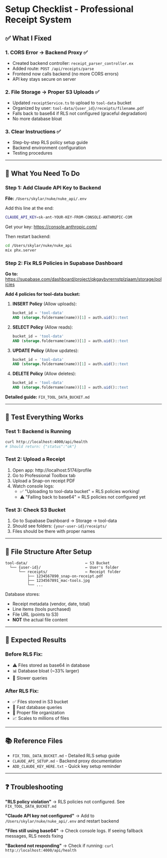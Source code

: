 # Setup Checklist - Professional Receipt System

## ✅ What I Fixed

### 1. CORS Error → Backend Proxy ✅
- Created backend controller: `receipt_parser_controller.ex`
- Added route: `POST /api/receipts/parse`
- Frontend now calls backend (no more CORS errors)
- API key stays secure on server

### 2. File Storage → Proper S3 Uploads ✅
- Updated `receiptService.ts` to upload to `tool-data` bucket
- Organized by user: `tool-data/{user_id}/receipts/filename.pdf`
- Falls back to base64 if RLS not configured (graceful degradation)
- No more database bloat

### 3. Clear Instructions ✅
- Step-by-step RLS policy setup guide
- Backend environment configuration
- Testing procedures

---

## 🔧 What You Need To Do

### Step 1: Add Claude API Key to Backend

**File:** `/Users/skylar/nuke/nuke_api/.env`

Add this line at the end:

```bash
CLAUDE_API_KEY=sk-ant-YOUR-KEY-FROM-CONSOLE-ANTHROPIC-COM
```

Get your key: https://console.anthropic.com/

Then restart backend:
```bash
cd /Users/skylar/nuke/nuke_api
mix phx.server
```

### Step 2: Fix RLS Policies in Supabase Dashboard

**Go to:** https://supabase.com/dashboard/project/qkgaybvrernstplzjaam/storage/policies

**Add 4 policies for tool-data bucket:**

1. **INSERT Policy** (Allow uploads):
   ```sql
   bucket_id = 'tool-data' 
   AND (storage.foldername(name))[1] = auth.uid()::text
   ```

2. **SELECT Policy** (Allow reads):
   ```sql
   bucket_id = 'tool-data' 
   AND (storage.foldername(name))[1] = auth.uid()::text
   ```

3. **UPDATE Policy** (Allow updates):
   ```sql
   bucket_id = 'tool-data' 
   AND (storage.foldername(name))[1] = auth.uid()::text
   ```

4. **DELETE Policy** (Allow deletes):
   ```sql
   bucket_id = 'tool-data' 
   AND (storage.foldername(name))[1] = auth.uid()::text
   ```

**Detailed guide:** `FIX_TOOL_DATA_BUCKET.md`

---

## 🧪 Test Everything Works

### Test 1: Backend is Running
```bash
curl http://localhost:4000/api/health
# Should return: {"status":"ok"}
```

### Test 2: Upload a Receipt
1. Open app: http://localhost:5174/profile
2. Go to Professional Toolbox tab
3. Upload a Snap-on receipt PDF
4. Watch console logs:
   - ✅ "Uploading to tool-data bucket" = RLS policies working!
   - ⚠️ "Falling back to base64" = RLS policies not configured yet

### Test 3: Check S3 Bucket
1. Go to Supabase Dashboard → Storage → tool-data
2. Should see folders: `{your-user-id}/receipts/`
3. Files should be there with proper names

---

## 📁 File Structure After Setup

```
tool-data/                          ← S3 Bucket
  └── {user-id}/                    ← User's folder
      └── receipts/                 ← Receipt folder
          ├── 1234567890_snap-on-receipt.pdf
          ├── 1234567891_mac-tools.jpg
          └── ...
```

Database stores:
- Receipt metadata (vendor, date, total)
- Line items (tools purchased)
- File URL (points to S3)
- **NOT** the actual file content

---

## 🎯 Expected Results

### Before RLS Fix:
- ⚠️ Files stored as base64 in database
- 📊 Database bloat (~33% larger)
- 🐌 Slower queries

### After RLS Fix:
- ✅ Files stored in S3 bucket
- 🚀 Fast database queries
- 💾 Proper file organization
- 📈 Scales to millions of files

---

## 📚 Reference Files

- `FIX_TOOL_DATA_BUCKET.md` - Detailed RLS setup guide
- `CLAUDE_API_SETUP.md` - Backend proxy documentation
- `ADD_CLAUDE_KEY_HERE.txt` - Quick key setup reminder

---

## ❓ Troubleshooting

**"RLS policy violation"**
→ RLS policies not configured. See `FIX_TOOL_DATA_BUCKET.md`

**"Claude API key not configured"**
→ Add to `/Users/skylar/nuke/nuke_api/.env` and restart backend

**"Files still using base64"**
→ Check console logs. If seeing fallback messages, RLS needs fixing

**"Backend not responding"**
→ Check if running: `curl http://localhost:4000/api/health`
